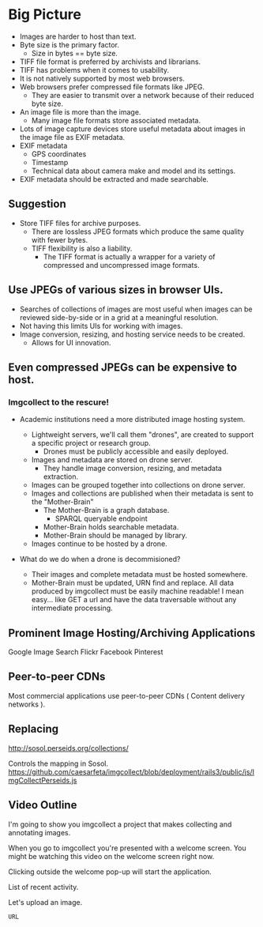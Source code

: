 # Big Picture
* Images are harder to host than text.
* Byte size is the primary factor.
	* Size in bytes == byte size.
* TIFF file format is preferred by archivists and librarians.
* TIFF has problems when it comes to usability.
* It is not natively supported by most web browsers.
* Web browsers prefer compressed file formats like JPEG.
	* They are easier to transmit over a network because of their reduced byte size.
* An image file is more than the image.
	* Many image file formats store associated metadata.
* Lots of image capture devices store useful metadata about images in the image file as EXIF metadata.
* EXIF metadata
	* GPS coordinates
	* Timestamp
	* Technical data about camera make and model and its settings.
* EXIF metadata should be extracted and made searchable.

## Suggestion
* Store TIFF files for archive purposes.
	* There are lossless JPEG formats which produce the same quality with fewer bytes.
	* TIFF flexibility is also a liability.
		* The TIFF format is actually a wrapper for a variety of compressed and uncompressed image formats.
		
## Use JPEGs of various sizes in browser UIs.
* Searches of collections of images are most useful when images can be reviewed side-by-side or in a grid at a meaningful resolution.
* Not having this limits UIs for working with images.
* Image conversion, resizing, and hosting service needs to be created.
	* Allows for UI innovation.
	
## Even compressed JPEGs can be expensive to host.
### Imgcollect to the rescure!
* Academic institutions need a more distributed image hosting system.
	* Lightweight servers, we'll call them "drones", are created to support a specific project or research group.
		* Drones must be publicly accessible and easily deployed.
	* Images and metadata are stored on drone server.
		* They handle image conversion, resizing, and metadata extraction.
	* Images can be grouped together into collections on drone server.
	* Images and collections are published when their metadata is sent to the "Mother-Brain"
		* The Mother-Brain is a graph database.
			* SPARQL queryable endpoint
		* Mother-Brain holds searchable metadata.
		* Mother-Brain should be managed by library.
	* Images continue to be hosted by a drone.

* What do we do when a drone is decommisioned?
	* Their images and complete metadata must be hosted somewhere.
	* Mother-Brain must be updated, URN find and replace.
	All data produced by imgcollect must be easily machine readable!
	I mean easy... like GET a url and have the data traversable without any intermediate processing.

## Prominent Image Hosting/Archiving Applications
Google Image Search
Flickr
Facebook
Pinterest

## Peer-to-peer CDNs
Most commercial applications use peer-to-peer CDNs ( Content delivery networks ).

## Replacing
http://sosol.perseids.org/collections/

Controls the mapping in Sosol.
https://github.com/caesarfeta/imgcollect/blob/deployment/rails3/public/js/ImgCollectPerseids.js

## Video Outline
I'm going to show you imgcollect a project that makes collecting and annotating images.

When you go to imgcollect you're presented with a welcome screen.
You might be watching this video on the welcome screen right now.

Clicking outside the welcome pop-up will start the application.

List of recent activity.

Let's upload an image.

	URL
	
